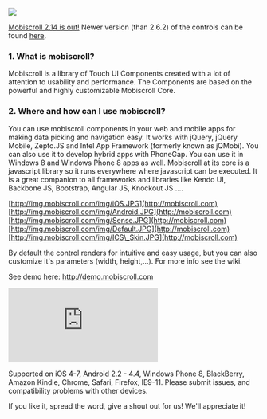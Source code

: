 [![](http://img.mobiscroll.com/img/LogoBig.png)](http://mobiscroll.com)

[Mobiscroll 2.14 is out!](http://mobiscroll.com) Newer version (than 2.6.2) of the controls can be found [here](http://mobiscroll.com).

### 1. What is mobiscroll? ###
Mobiscroll is a library of Touch UI Components created with a lot of attention to usability and performance. The Components are based on the powerful and highly customizable Mobiscroll Core.

### 2. Where and how can I use mobiscroll? ###
You can use mobiscroll components in your web and mobile apps for making data picking and navigation easy. It works with jQuery, jQuery Mobile, Zepto.JS and Intel App Framework (formerly known as jQMobi). You can also use it to develop hybrid apps with PhoneGap. You can use it in Windows 8 and Windows Phone 8 apps as well.
Mobiscroll at its core is a javascript library so it runs everywhere where javascript can be executed. It is a great companion to all frameworks and libraries like Kendo UI, Backbone JS, Bootstrap, Angular JS, Knockout JS ....

[http://img.mobiscroll.com/img/iOS.JPG](http://mobiscroll.com)
[http://img.mobiscroll.com/img/Android.JPG](http://mobiscroll.com)
[http://img.mobiscroll.com/img/Sense.JPG](http://mobiscroll.com)
[http://img.mobiscroll.com/img/Default.JPG](http://mobiscroll.com)
[http://img.mobiscroll.com/img/ICS\_Skin.JPG](http://mobiscroll.com)

By default the control renders for intuitive and easy usage, but you can also customize it's parameters (width, height,...). For more info see the wiki.

See demo here: http://demo.mobiscroll.com

[![](http://qrcode.kaywa.com/img.php?s=6&d=http%3A%2F%2Fdemo.mobiscroll.com&nonsense=mobiscroll.png)](http://demo.mobiscroll.com)


Supported on iOS 4-7, Android 2.2 - 4.4, Windows Phone 8, BlackBerry, Amazon Kindle, Chrome, Safari, Firefox, IE9-11. Please submit issues, and compatibility problems with other devices.

If you like it, spread the word, give a shout out for us! We'll appreciate it!